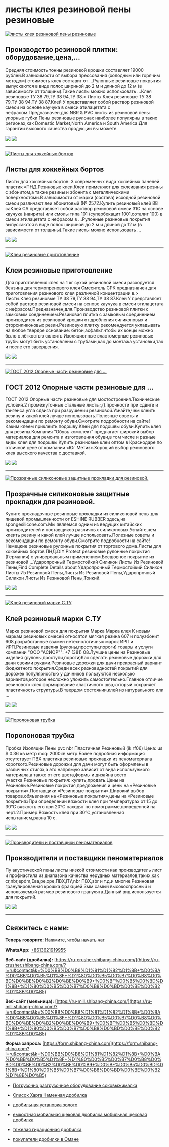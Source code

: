 # листы клея резиновой пены резиновые

<a href="https://swt.shibang-china.com/?l=ru&img&k=%D0%BB%D0%B8%D1%81%D1%82%D1%8B+%D0%BA%D0%BB%D0%B5%D1%8F+%D1%80%D0%B5%D0%B7%D0%B8%D0%BD%D0%BE%D0%B2%D0%BE%D0%B9+%D0%BF%D0%B5%D0%BD%D1%8B+%D1%80%D0%B5%D0%B7%D0%B8%D0%BD%D0%BE%D0%B2%D1%8B%D0%B5" target="_blank">![листы клея резиновой пены резиновые](http://static.shibang-china.com/all-800x300/1173.jpg)</a>

## Производство резиновой плитки: оборудование,цена,…
Средняя стоимость тонны резиновой крошки составляет 19000 рублей.В зависимости от выбора прессования (холодным или горячим методом) стоимость клея составит от …Рулонные резиновые покрытия выпускаются в виде полос шириной до 2 м и длиной до 12 м (в зависимости от толщины).Такие листы можно использовать …Клея резиновые ТУ 38 79,ТУ 38 94,ТУ 38.&gt; Листы.Клея резиновые ТУ 38 79,ТУ 38 94,ТУ 38 87.Клей У представляет собой раствор резиновой смеси на основе каучука в смеси этилацетата с нефрасом.Предназначен,для.NBR &amp; PVC листы из резиновой пены упорные губки.Пены резиновые рулонах наиболее популярны в таких регионах,как Domestic Market,North America и South America.Для гарантии высокого качества продукции вы можете.


<a href="https://whatsapp.shibangsoft.com/WhatsApp.php" target="_blank" title="WhatsApp">![](http://static.shibang-china.com/icon/whatsapp.png)</a> <a href="https://swt.shibang-china.com/?l=ru&icon&k=%D0%BB%D0%B8%D1%81%D1%82%D1%8B+%D0%BA%D0%BB%D0%B5%D1%8F+%D1%80%D0%B5%D0%B7%D0%B8%D0%BD%D0%BE%D0%B2%D0%BE%D0%B9+%D0%BF%D0%B5%D0%BD%D1%8B+%D1%80%D0%B5%D0%B7%D0%B8%D0%BD%D0%BE%D0%B2%D1%8B%D0%B5" target="_blank">![](http://static.shibang-china.com/icon/chat-ru.png)</a>

---

<a href="https://swt.shibang-china.com/?l=ru&img&k=%D0%BB%D0%B8%D1%81%D1%82%D1%8B+%D0%BA%D0%BB%D0%B5%D1%8F+%D1%80%D0%B5%D0%B7%D0%B8%D0%BD%D0%BE%D0%B2%D0%BE%D0%B9+%D0%BF%D0%B5%D0%BD%D1%8B+%D1%80%D0%B5%D0%B7%D0%B8%D0%BD%D0%BE%D0%B2%D1%8B%D0%B5" target="_blank">![Листы для хоккейных бортов](http://static.shibang-china.com/all-800x300/206.jpg)</a>

## Листы для хоккейных бортов
Листы для хоккейных бортов: 3 современных вида хоккейных панелей пластик &#171;ПНД.Резиновые клеи.Клеи применяют для склеивания резины с эбонитом,а также резины и эбонита с металлическими поверхностями.В зависимости от марки (состава) исходной резиновой смеси различают леи эбонитовый (№ 2572.Купить резиновый клей 88 саКлей СА представляет собой раствор резиновой смеси 31С на основе каучука (наирита) или смолы типа 101 (супербекацит 1001,соталит 100) в смеси этилацетата с нефрасом в …Рулонные резиновые покрытия выпускаются в виде полос шириной до 2 м и длиной до 12 м (в зависимости от толщины).Такие листы можно использовать …


<a href="https://whatsapp.shibangsoft.com/WhatsApp.php" target="_blank" title="WhatsApp">![](http://static.shibang-china.com/icon/whatsapp.png)</a> <a href="https://swt.shibang-china.com/?l=ru&icon&k=%D0%BB%D0%B8%D1%81%D1%82%D1%8B+%D0%BA%D0%BB%D0%B5%D1%8F+%D1%80%D0%B5%D0%B7%D0%B8%D0%BD%D0%BE%D0%B2%D0%BE%D0%B9+%D0%BF%D0%B5%D0%BD%D1%8B+%D1%80%D0%B5%D0%B7%D0%B8%D0%BD%D0%BE%D0%B2%D1%8B%D0%B5" target="_blank">![](http://static.shibang-china.com/icon/chat-ru.png)</a>

---

<a href="https://swt.shibang-china.com/?l=ru&img&k=%D0%BB%D0%B8%D1%81%D1%82%D1%8B+%D0%BA%D0%BB%D0%B5%D1%8F+%D1%80%D0%B5%D0%B7%D0%B8%D0%BD%D0%BE%D0%B2%D0%BE%D0%B9+%D0%BF%D0%B5%D0%BD%D1%8B+%D1%80%D0%B5%D0%B7%D0%B8%D0%BD%D0%BE%D0%B2%D1%8B%D0%B5" target="_blank">![Клеи резиновые приготовление](http://static.shibang-china.com/all-800x300/1519.jpg)</a>

## Клеи резиновые приготовление
Для приготовления клея на 1 кг сухой резиновой смеси расходуется бензина для термопренового клея Смеситель СРК предназначен для приготовления резинового клея различной концентрации в.&gt; Листы.Клея резиновые ТУ 38 79,ТУ 38 94,ТУ 38 87.Клей У представляет собой раствор резиновой смеси на основе каучука в смеси этилацетата с нефрасом.Предназначен,для.Производство резиновой плитки с замковым соединением.Резиновая плитка с замковым соединением производится из резиновой крошки от дробления силиконовых и фторсиликоновых резин.Резиновую плитку рекомендуется укладывать на любое твердое основание: бетон,асфальт.чтобы их концы можно было с лёгкостью склеить.Изоляционные эластомерные резиновые трубы могут быть установлены с трубами,как до монтажа установки,так и после его завершения.


<a href="https://whatsapp.shibangsoft.com/WhatsApp.php" target="_blank" title="WhatsApp">![](http://static.shibang-china.com/icon/whatsapp.png)</a> <a href="https://swt.shibang-china.com/?l=ru&icon&k=%D0%BB%D0%B8%D1%81%D1%82%D1%8B+%D0%BA%D0%BB%D0%B5%D1%8F+%D1%80%D0%B5%D0%B7%D0%B8%D0%BD%D0%BE%D0%B2%D0%BE%D0%B9+%D0%BF%D0%B5%D0%BD%D1%8B+%D1%80%D0%B5%D0%B7%D0%B8%D0%BD%D0%BE%D0%B2%D1%8B%D0%B5" target="_blank">![](http://static.shibang-china.com/icon/chat-ru.png)</a>

---

<a href="https://swt.shibang-china.com/?l=ru&img&k=%D0%BB%D0%B8%D1%81%D1%82%D1%8B+%D0%BA%D0%BB%D0%B5%D1%8F+%D1%80%D0%B5%D0%B7%D0%B8%D0%BD%D0%BE%D0%B2%D0%BE%D0%B9+%D0%BF%D0%B5%D0%BD%D1%8B+%D1%80%D0%B5%D0%B7%D0%B8%D0%BD%D0%BE%D0%B2%D1%8B%D0%B5" target="_blank">![ГОСТ 2012 Опорные части резиновые для …](http://static.shibang-china.com/all-800x300/1325.jpg)</a>

## ГОСТ 2012 Опорные части резиновые для …
ГОСТ 2012 Опорные части резиновые для мостостроения.Технические условия.2 промежуточные стальные листы;,().прочности при сдвиге и тангенса угла сдвига при разрушении резиновой.Узнайте,чем клеить резину и какой клей лучше использовать.Полезные советы и рекомендации по ремонту обуви.Смотрите подробности на сайте!Каким клеем приклеить подошву.Клей для подошвы обуви.Купить клея для резины.Компания “Обувь комплект” предлагает широкий выбор материалов для ремонта и изготовления обуви,в том числе и разные виды клея для подошвы.Купить резиновые клеи оптом в Краснодаре по отличной цене от компании &#171;Юг Метиз&#187;.Хороший выбор резинового клея высокого качества с доставкой.


<a href="https://whatsapp.shibangsoft.com/WhatsApp.php" target="_blank" title="WhatsApp">![](http://static.shibang-china.com/icon/whatsapp.png)</a> <a href="https://swt.shibang-china.com/?l=ru&icon&k=%D0%BB%D0%B8%D1%81%D1%82%D1%8B+%D0%BA%D0%BB%D0%B5%D1%8F+%D1%80%D0%B5%D0%B7%D0%B8%D0%BD%D0%BE%D0%B2%D0%BE%D0%B9+%D0%BF%D0%B5%D0%BD%D1%8B+%D1%80%D0%B5%D0%B7%D0%B8%D0%BD%D0%BE%D0%B2%D1%8B%D0%B5" target="_blank">![](http://static.shibang-china.com/icon/chat-ru.png)</a>

---

<a href="https://swt.shibang-china.com/?l=ru&img&k=%D0%BB%D0%B8%D1%81%D1%82%D1%8B+%D0%BA%D0%BB%D0%B5%D1%8F+%D1%80%D0%B5%D0%B7%D0%B8%D0%BD%D0%BE%D0%B2%D0%BE%D0%B9+%D0%BF%D0%B5%D0%BD%D1%8B+%D1%80%D0%B5%D0%B7%D0%B8%D0%BD%D0%BE%D0%B2%D1%8B%D0%B5" target="_blank">![Прозрачные силиконовые защитные прокладки для резиновой.](http://static.shibang-china.com/all-800x300/1043.jpg)</a>

## Прозрачные силиконовые защитные прокладки для резиновой.
Купите прокладочные резиновые прокладки из силиконовой пены для пищевой промышленности от ESHINE RUBBER здесь,на spongesilicone.com.Мы являемся одним из ведущих китайских производителей и поставщиков различных силиконовых.Узнайте,чем клеить резину и какой клей лучше использовать.Полезные советы и рекомендации по ремонту обуви.Смотрите подробности на сайте!Немецкие резиновые рулонные покрытия от торгового дома.Листы для хоккейных бортов ПНД.DIY Protect резиновые рулонные покрытия (Германия) с универсальным применением.Бесшовное покрытие из резиновой …Ударопрочный Термостойкий Силикон Листы Из Резиновой Пены,Find Complete Details about Ударопрочный Термостойкий Силикон Листы Из Резиновой Пены,Листы Из Резиновой Пены,Ударопрочный Силикон Листы Из Резиновой Пены,Тонкий.


<a href="https://whatsapp.shibangsoft.com/WhatsApp.php" target="_blank" title="WhatsApp">![](http://static.shibang-china.com/icon/whatsapp.png)</a> <a href="https://swt.shibang-china.com/?l=ru&icon&k=%D0%BB%D0%B8%D1%81%D1%82%D1%8B+%D0%BA%D0%BB%D0%B5%D1%8F+%D1%80%D0%B5%D0%B7%D0%B8%D0%BD%D0%BE%D0%B2%D0%BE%D0%B9+%D0%BF%D0%B5%D0%BD%D1%8B+%D1%80%D0%B5%D0%B7%D0%B8%D0%BD%D0%BE%D0%B2%D1%8B%D0%B5" target="_blank">![](http://static.shibang-china.com/icon/chat-ru.png)</a>

---

<a href="https://swt.shibang-china.com/?l=ru&img&k=%D0%BB%D0%B8%D1%81%D1%82%D1%8B+%D0%BA%D0%BB%D0%B5%D1%8F+%D1%80%D0%B5%D0%B7%D0%B8%D0%BD%D0%BE%D0%B2%D0%BE%D0%B9+%D0%BF%D0%B5%D0%BD%D1%8B+%D1%80%D0%B5%D0%B7%D0%B8%D0%BD%D0%BE%D0%B2%D1%8B%D0%B5" target="_blank">![Клей резиновый марки С.ТУ](http://static.shibang-china.com/all-800x300/963.jpg)</a>

## Клей резиновый марки С.ТУ
Марка резиновой смесн для покрытия Марка Марка клея К новым маркам резиновых смесей относятся мягкая резина 607 и полуэбонит 608,разработанные взамен нетехнологичных марок ИРП и ИРП.Резиновые изделия (рулоны,проступи,пороги) товары и услуги компании &quot;ООО &quot;АСИОР&quot;&quot;: +7 (381) 08.Лучшие цены на Резиновые изделия (рулоны,проступи,пороги)Как сделать резиновые дорожки для дачи своими руками.Резиновые дорожки для дачи прекрасный вариант бюджетного покрытия.Среди всех разновидностей покрытий для дорожек популярностью у дачников пользуются несколько вариантов,которое несложно уложить самостоятельно.Главное отличие резинового клея формирование эластичного шва,который сохраняет пластичность структуры.В твердом состоянии,клей из натурального или …


<a href="https://whatsapp.shibangsoft.com/WhatsApp.php" target="_blank" title="WhatsApp">![](http://static.shibang-china.com/icon/whatsapp.png)</a> <a href="https://swt.shibang-china.com/?l=ru&icon&k=%D0%BB%D0%B8%D1%81%D1%82%D1%8B+%D0%BA%D0%BB%D0%B5%D1%8F+%D1%80%D0%B5%D0%B7%D0%B8%D0%BD%D0%BE%D0%B2%D0%BE%D0%B9+%D0%BF%D0%B5%D0%BD%D1%8B+%D1%80%D0%B5%D0%B7%D0%B8%D0%BD%D0%BE%D0%B2%D1%8B%D0%B5" target="_blank">![](http://static.shibang-china.com/icon/chat-ru.png)</a>

---

<a href="https://swt.shibang-china.com/?l=ru&img&k=%D0%BB%D0%B8%D1%81%D1%82%D1%8B+%D0%BA%D0%BB%D0%B5%D1%8F+%D1%80%D0%B5%D0%B7%D0%B8%D0%BD%D0%BE%D0%B2%D0%BE%D0%B9+%D0%BF%D0%B5%D0%BD%D1%8B+%D1%80%D0%B5%D0%B7%D0%B8%D0%BD%D0%BE%D0%B2%D1%8B%D0%B5" target="_blank">![Поролоновая трубка](http://static.shibang-china.com/all-800x300/591.jpg)</a>

## Поролоновая трубка
Пробка Изоляции Пены pvc nbr Пластичная Резиновый (ik rf06) Цена: us $ 0.36 кв метр moq: 2000кв метр.Более подробная информация отсутствует ПВХ пластика резиновые прокладки из пеноматериала короткого.Резиновые дорожки для дачи могут быть оформлены в различных стилях,а это напрямую зависит от вида используемого материала,а также от его цвета,формы и дизайна всего участка.Резиновые покрытия: купить,продать.Цены на Резиновые.Резиновые покрытия,предложения и цены на &#171;Резиновые покрытия&#187;.Поставщики &#171;Резиновые покрытия&#187;.Широкий выбор товаров.обяъвления на &#171;Резиновые покрытия&#187;,цены на &#171;Резиновые покрытия&#187;При определении вязкости клея при температурах от 15 до 30&#176;С вязкость его при 20&#176;С находят по номограмме,приведенной на черт.2.Пример.Вязкость клея при 30&#176;С,установленная испытанием,равна 10 с.


<a href="https://whatsapp.shibangsoft.com/WhatsApp.php" target="_blank" title="WhatsApp">![](http://static.shibang-china.com/icon/whatsapp.png)</a> <a href="https://swt.shibang-china.com/?l=ru&icon&k=%D0%BB%D0%B8%D1%81%D1%82%D1%8B+%D0%BA%D0%BB%D0%B5%D1%8F+%D1%80%D0%B5%D0%B7%D0%B8%D0%BD%D0%BE%D0%B2%D0%BE%D0%B9+%D0%BF%D0%B5%D0%BD%D1%8B+%D1%80%D0%B5%D0%B7%D0%B8%D0%BD%D0%BE%D0%B2%D1%8B%D0%B5" target="_blank">![](http://static.shibang-china.com/icon/chat-ru.png)</a>

---

<a href="https://swt.shibang-china.com/?l=ru&img&k=%D0%BB%D0%B8%D1%81%D1%82%D1%8B+%D0%BA%D0%BB%D0%B5%D1%8F+%D1%80%D0%B5%D0%B7%D0%B8%D0%BD%D0%BE%D0%B2%D0%BE%D0%B9+%D0%BF%D0%B5%D0%BD%D1%8B+%D1%80%D0%B5%D0%B7%D0%B8%D0%BD%D0%BE%D0%B2%D1%8B%D0%B5" target="_blank">![Производители и поставщики пеноматериалов](http://static.shibang-china.com/all-800x300/1380.jpg)</a>

## Производители и поставщики пеноматериалов
Пу акустической пены листы низкой стоимости как производитель лист и профнастила из диапазона качества нерудных материалов,таких,как cr,nbr,epdm,Ева,pe,xpe,ПВХ,ПУ,nbr ПВХ,sbr и т.д.и многие.Резиновая гранулированная крошка фракцией 3мм самый высокоспросный и используемый размер резинового гранулята.Данный вид используется для покрытий.

<a href="https://whatsapp.shibangsoft.com/WhatsApp.php" target="_blank" title="WhatsApp">![](http://static.shibang-china.com/icon/whatsapp.png)</a> <a href="https://swt.shibang-china.com/?l=ru&icon&k=%D0%BB%D0%B8%D1%81%D1%82%D1%8B+%D0%BA%D0%BB%D0%B5%D1%8F+%D1%80%D0%B5%D0%B7%D0%B8%D0%BD%D0%BE%D0%B2%D0%BE%D0%B9+%D0%BF%D0%B5%D0%BD%D1%8B+%D1%80%D0%B5%D0%B7%D0%B8%D0%BD%D0%BE%D0%B2%D1%8B%D0%B5" target="_blank">![](http://static.shibang-china.com/icon/chat-ru.png)</a>

---
## Свяжитесь с нами:

**Теперь говорите:** [Нажмите, чтобы начать чат](https://swt.shibang-china.com?l=ru&contact&k=%D0%BB%D0%B8%D1%81%D1%82%D1%8B+%D0%BA%D0%BB%D0%B5%D1%8F+%D1%80%D0%B5%D0%B7%D0%B8%D0%BD%D0%BE%D0%B2%D0%BE%D0%B9+%D0%BF%D0%B5%D0%BD%D1%8B+%D1%80%D0%B5%D0%B7%D0%B8%D0%BD%D0%BE%D0%B2%D1%8B%D0%B5)

**WhatsApp:**  [+8613621919955](https://whatsapp.shibangsoft.com/WhatsApp.php)

**Веб-сайт (дробилка):** [https://ru-crusher.shibang-china.com/](https://ru-crusher.shibang-china.com/?l=ru&contact&k=%D0%BB%D0%B8%D1%81%D1%82%D1%8B+%D0%BA%D0%BB%D0%B5%D1%8F+%D1%80%D0%B5%D0%B7%D0%B8%D0%BD%D0%BE%D0%B2%D0%BE%D0%B9+%D0%BF%D0%B5%D0%BD%D1%8B+%D1%80%D0%B5%D0%B7%D0%B8%D0%BD%D0%BE%D0%B2%D1%8B%D0%B5)

**Веб-сайт (мельница):** [https://ru-mill.shibang-china.com/](https://ru-mill.shibang-china.com/?l=ru&contact&k=%D0%BB%D0%B8%D1%81%D1%82%D1%8B+%D0%BA%D0%BB%D0%B5%D1%8F+%D1%80%D0%B5%D0%B7%D0%B8%D0%BD%D0%BE%D0%B2%D0%BE%D0%B9+%D0%BF%D0%B5%D0%BD%D1%8B+%D1%80%D0%B5%D0%B7%D0%B8%D0%BD%D0%BE%D0%B2%D1%8B%D0%B5)

**Форма запроса:** [https://form.shibang-china.com](https://form.shibang-china.com?l=ru&contact&k=%D0%BB%D0%B8%D1%81%D1%82%D1%8B+%D0%BA%D0%BB%D0%B5%D1%8F+%D1%80%D0%B5%D0%B7%D0%B8%D0%BD%D0%BE%D0%B2%D0%BE%D0%B9+%D0%BF%D0%B5%D0%BD%D1%8B+%D1%80%D0%B5%D0%B7%D0%B8%D0%BD%D0%BE%D0%B2%D1%8B%D0%B5)

* [Погрузочно разгрузочное оборудование соковыжималка](../115/%D0%9F%D0%BE%D0%B3%D1%80%D1%83%D0%B7%D0%BE%D1%87%D0%BD%D0%BE%20%D1%80%D0%B0%D0%B7%D0%B3%D1%80%D1%83%D0%B7%D0%BE%D1%87%D0%BD%D0%BE%D0%B5%20%D0%BE%D0%B1%D0%BE%D1%80%D1%83%D0%B4%D0%BE%D0%B2%D0%B0%D0%BD%D0%B8%D0%B5%20%D1%81%D0%BE%D0%BA%D0%BE%D0%B2%D1%8B%D0%B6%D0%B8%D0%BC%D0%B0%D0%BB%D0%BA%D0%B0.md)

* [Список Харга Каменная дробилка](../120/%D0%A1%D0%BF%D0%B8%D1%81%D0%BE%D0%BA%20%D0%A5%D0%B0%D1%80%D0%B3%D0%B0%20%D0%9A%D0%B0%D0%BC%D0%B5%D0%BD%D0%BD%D0%B0%D1%8F%20%D0%B4%D1%80%D0%BE%D0%B1%D0%B8%D0%BB%D0%BA%D0%B0.md)

* [дробильная установка золото](../111/%D0%B4%D1%80%D0%BE%D0%B1%D0%B8%D0%BB%D1%8C%D0%BD%D0%B0%D1%8F%20%D1%83%D1%81%D1%82%D0%B0%D0%BD%D0%BE%D0%B2%D0%BA%D0%B0%20%D0%B7%D0%BE%D0%BB%D0%BE%D1%82%D0%BE.md)

* [емкостная мобильная щековая дробилка мобильная щековая дробилка](../117/%D0%B5%D0%BC%D0%BA%D0%BE%D1%81%D1%82%D0%BD%D0%B0%D1%8F%20%D0%BC%D0%BE%D0%B1%D0%B8%D0%BB%D1%8C%D0%BD%D0%B0%D1%8F%20%D1%89%D0%B5%D0%BA%D0%BE%D0%B2%D0%B0%D1%8F%20%D0%B4%D1%80%D0%BE%D0%B1%D0%B8%D0%BB%D0%BA%D0%B0%20%D0%BC%D0%BE%D0%B1%D0%B8%D0%BB%D1%8C%D0%BD%D0%B0%D1%8F%20%D1%89%D0%B5%D0%BA%D0%BE%D0%B2%D0%B0%D1%8F%20%D0%B4%D1%80%D0%BE%D0%B1%D0%B8%D0%BB%D0%BA%D0%B0.md)

* [тяжелая гирационная дробилка](../118/%D1%82%D1%8F%D0%B6%D0%B5%D0%BB%D0%B0%D1%8F%20%D0%B3%D0%B8%D1%80%D0%B0%D1%86%D0%B8%D0%BE%D0%BD%D0%BD%D0%B0%D1%8F%20%D0%B4%D1%80%D0%BE%D0%B1%D0%B8%D0%BB%D0%BA%D0%B0.md)

* [покупатели дробилки в Омане](../117/%D0%BF%D0%BE%D0%BA%D1%83%D0%BF%D0%B0%D1%82%D0%B5%D0%BB%D0%B8%20%D0%B4%D1%80%D0%BE%D0%B1%D0%B8%D0%BB%D0%BA%D0%B8%20%D0%B2%20%D0%9E%D0%BC%D0%B0%D0%BD%D0%B5.md)